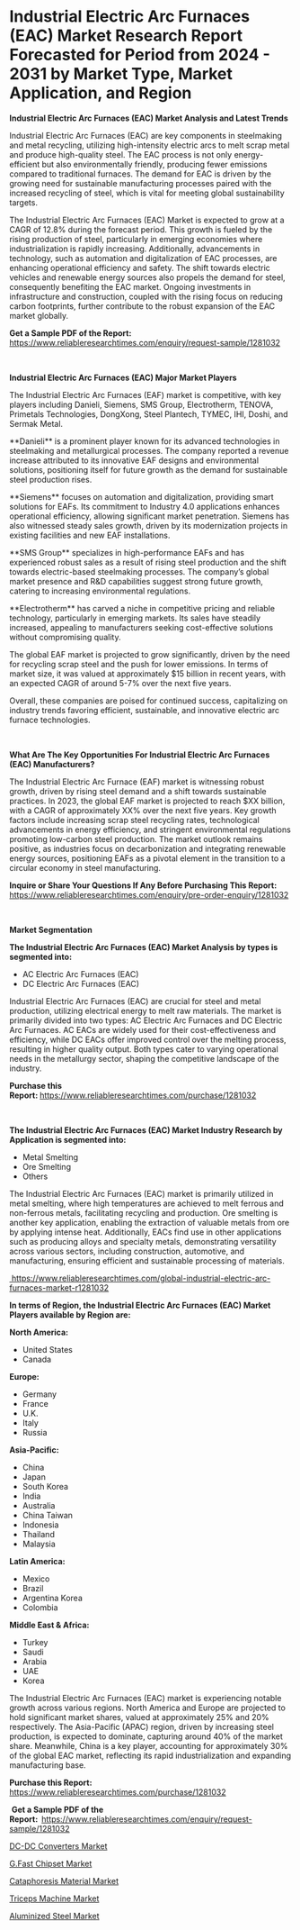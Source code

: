 <p><h1>Industrial Electric Arc Furnaces (EAC) Market Research Report Forecasted for Period from 2024 -  2031 by Market Type, Market Application, and Region</h1></p><p><strong>Industrial Electric Arc Furnaces (EAC) Market Analysis and Latest Trends</strong></p>
<p><p>Industrial Electric Arc Furnaces (EAC) are key components in steelmaking and metal recycling, utilizing high-intensity electric arcs to melt scrap metal and produce high-quality steel. The EAC process is not only energy-efficient but also environmentally friendly, producing fewer emissions compared to traditional furnaces. The demand for EAC is driven by the growing need for sustainable manufacturing processes paired with the increased recycling of steel, which is vital for meeting global sustainability targets.</p><p>The Industrial Electric Arc Furnaces (EAC) Market is expected to grow at a CAGR of 12.8% during the forecast period. This growth is fueled by the rising production of steel, particularly in emerging economies where industrialization is rapidly increasing. Additionally, advancements in technology, such as automation and digitalization of EAC processes, are enhancing operational efficiency and safety. The shift towards electric vehicles and renewable energy sources also propels the demand for steel, consequently benefiting the EAC market. Ongoing investments in infrastructure and construction, coupled with the rising focus on reducing carbon footprints, further contribute to the robust expansion of the EAC market globally.</p></p>
<p><strong>Get a Sample PDF of the Report:&nbsp;</strong> <a href="https://www.reliableresearchtimes.com/enquiry/request-sample/1281032?utm_campaign=1266&utm_medium=2&utm_source=Github&utm_content=ia&utm_term=30092024&utm_id=industrial-electric-arc-furnaces-eac">https://www.reliableresearchtimes.com/enquiry/request-sample/1281032</a></p>
<p>&nbsp;</p>
<p><strong>Industrial Electric Arc Furnaces (EAC) Major Market Players</strong></p>
<p><p>The Industrial Electric Arc Furnaces (EAF) market is competitive, with key players including Danieli, Siemens, SMS Group, Electrotherm, TENOVA, Primetals Technologies, DongXong, Steel Plantech, TYMEC, IHI, Doshi, and Sermak Metal. </p><p>**Danieli** is a prominent player known for its advanced technologies in steelmaking and metallurgical processes. The company reported a revenue increase attributed to its innovative EAF designs and environmental solutions, positioning itself for future growth as the demand for sustainable steel production rises.</p><p>**Siemens** focuses on automation and digitalization, providing smart solutions for EAFs. Its commitment to Industry 4.0 applications enhances operational efficiency, allowing significant market penetration. Siemens has also witnessed steady sales growth, driven by its modernization projects in existing facilities and new EAF installations.</p><p>**SMS Group** specializes in high-performance EAFs and has experienced robust sales as a result of rising steel production and the shift towards electric-based steelmaking processes. The company’s global market presence and R&D capabilities suggest strong future growth, catering to increasing environmental regulations.</p><p>**Electrotherm** has carved a niche in competitive pricing and reliable technology, particularly in emerging markets. Its sales have steadily increased, appealing to manufacturers seeking cost-effective solutions without compromising quality.</p><p>The global EAF market is projected to grow significantly, driven by the need for recycling scrap steel and the push for lower emissions. In terms of market size, it was valued at approximately $15 billion in recent years, with an expected CAGR of around 5-7% over the next five years.</p><p>Overall, these companies are poised for continued success, capitalizing on industry trends favoring efficient, sustainable, and innovative electric arc furnace technologies.</p></p>
<p>&nbsp;</p>
<p><strong>What Are The Key Opportunities For Industrial Electric Arc Furnaces (EAC) Manufacturers?</strong></p>
<p><p>The Industrial Electric Arc Furnace (EAF) market is witnessing robust growth, driven by rising steel demand and a shift towards sustainable practices. In 2023, the global EAF market is projected to reach $XX billion, with a CAGR of approximately XX% over the next five years. Key growth factors include increasing scrap steel recycling rates, technological advancements in energy efficiency, and stringent environmental regulations promoting low-carbon steel production. The market outlook remains positive, as industries focus on decarbonization and integrating renewable energy sources, positioning EAFs as a pivotal element in the transition to a circular economy in steel manufacturing.</p></p>
<p><strong>Inquire or Share Your Questions If Any Before Purchasing This Report:</strong> <a href="https://www.reliableresearchtimes.com/enquiry/pre-order-enquiry/1281032?utm_campaign=1266&utm_medium=2&utm_source=Github&utm_content=ia&utm_term=30092024&utm_id=industrial-electric-arc-furnaces-eac">https://www.reliableresearchtimes.com/enquiry/pre-order-enquiry/1281032</a></p>
<p>&nbsp;</p>
<p><strong>Market Segmentation</strong></p>
<p><strong>The Industrial Electric Arc Furnaces (EAC) Market Analysis by types is segmented into:</strong></p>
<p><ul><li>AC Electric Arc Furnaces (EAC)</li><li>DC Electric Arc Furnaces (EAC)</li></ul></p>
<p><p>Industrial Electric Arc Furnaces (EAC) are crucial for steel and metal production, utilizing electrical energy to melt raw materials. The market is primarily divided into two types: AC Electric Arc Furnaces and DC Electric Arc Furnaces. AC EACs are widely used for their cost-effectiveness and efficiency, while DC EACs offer improved control over the melting process, resulting in higher quality output. Both types cater to varying operational needs in the metallurgy sector, shaping the competitive landscape of the industry.</p></p>
<p><strong>Purchase this Report:&nbsp;</strong><a href="https://www.reliableresearchtimes.com/purchase/1281032?utm_campaign=1266&utm_medium=2&utm_source=Github&utm_content=ia&utm_term=30092024&utm_id=industrial-electric-arc-furnaces-eac">https://www.reliableresearchtimes.com/purchase/1281032</a></p>
<p>&nbsp;</p>
<p><strong>The Industrial Electric Arc Furnaces (EAC) Market Industry Research by Application is segmented into:</strong></p>
<p><ul><li>Metal Smelting</li><li>Ore Smelting</li><li>Others</li></ul></p>
<p><p>The Industrial Electric Arc Furnaces (EAC) market is primarily utilized in metal smelting, where high temperatures are achieved to melt ferrous and non-ferrous metals, facilitating recycling and production. Ore smelting is another key application, enabling the extraction of valuable metals from ore by applying intense heat. Additionally, EACs find use in other applications such as producing alloys and specialty metals, demonstrating versatility across various sectors, including construction, automotive, and manufacturing, ensuring efficient and sustainable processing of materials.</p></p>
<p><a href="https://www.reliableresearchtimes.com/global-industrial-electric-arc-furnaces-market-r1281032?utm_campaign=1266&utm_medium=2&utm_source=Github&utm_content=ia&utm_term=30092024&utm_id=industrial-electric-arc-furnaces-eac">&nbsp;https://www.reliableresearchtimes.com/global-industrial-electric-arc-furnaces-market-r1281032</a></p>
<p><strong>In terms of Region, the Industrial Electric Arc Furnaces (EAC) Market Players available by Region are:</strong></p>
<p>
    <p> <strong> North America: </strong>
        <ul>
            <li>United States</li>
            <li>Canada</li>
        </ul>
        </p> 
    <p> <strong> Europe: </strong>
        <ul>
            <li>Germany</li>
            <li>France</li>
            <li>U.K.</li>
            <li>Italy</li>
            <li>Russia</li>
        </ul>
        </p> 
    <p> <strong> Asia-Pacific: </strong>
        <ul>
            <li>China</li>
            <li>Japan</li>
            <li>South Korea</li>
            <li>India</li>
            <li>Australia</li>
            <li>China Taiwan</li>
            <li>Indonesia</li>
            <li>Thailand</li>
            <li>Malaysia</li>
        </ul>
        </p> 
    <p> <strong> Latin America: </strong>
        <ul>
            <li>Mexico</li>
            <li>Brazil</li>
            <li>Argentina Korea</li>
            <li>Colombia</li>
        </ul>
        </p> 
    <p> <strong> Middle East & Africa: </strong>
        <ul>
            <li>Turkey</li>
            <li>Saudi</li>
            <li>Arabia</li>
            <li>UAE</li>
            <li>Korea</li>
        </ul>
    </p>
    </p>
<p><p>The Industrial Electric Arc Furnaces (EAC) market is experiencing notable growth across various regions. North America and Europe are projected to hold significant market shares, valued at approximately 25% and 20% respectively. The Asia-Pacific (APAC) region, driven by increasing steel production, is expected to dominate, capturing around 40% of the market share. Meanwhile, China is a key player, accounting for approximately 30% of the global EAC market, reflecting its rapid industrialization and expanding manufacturing base.</p></p>
<p><strong>Purchase this Report: </strong><a href="https://www.reliableresearchtimes.com/purchase/1281032?utm_campaign=1266&utm_medium=2&utm_source=Github&utm_content=ia&utm_term=30092024&utm_id=industrial-electric-arc-furnaces-eac">https://www.reliableresearchtimes.com/purchase/1281032</a></p>
<p>&nbsp;<strong>Get a Sample PDF of the Report:&nbsp;&nbsp;</strong><a href="https://www.reliableresearchtimes.com/enquiry/request-sample/1281032?utm_campaign=1266&utm_medium=2&utm_source=Github&utm_content=ia&utm_term=30092024&utm_id=industrial-electric-arc-furnaces-eac">https://www.reliableresearchtimes.com/enquiry/request-sample/1281032</a></p>
<p><strong></strong></p>
<p><p><a href="https://www.linkedin.com/pulse/analyzing-dc-dc-converters-market-dynamics-growth-drivers-forecasted-exhwe?utm_campaign=1266&utm_medium=2&utm_source=Github&utm_content=ia&utm_term=30092024&utm_id=industrial-electric-arc-furnaces-eac">DC-DC Converters Market</a></p><p><a href="https://www.linkedin.com/pulse/global-gfast-chipset-market-focus-product-type-copper-line-6mete?utm_campaign=1266&utm_medium=2&utm_source=Github&utm_content=ia&utm_term=30092024&utm_id=industrial-electric-arc-furnaces-eac">G.Fast Chipset Market</a></p><p><a href="https://issuu.com/reportprime-2/docs/cataphoresis-material-market-size-2_3ffd4bf3658961?utm_campaign=1266&utm_medium=2&utm_source=Github&utm_content=ia&utm_term=30092024&utm_id=industrial-electric-arc-furnaces-eac">Cataphoresis Material Market</a></p><p><a href="https://www.linkedin.com/pulse/global-triceps-machine-industry-analysis-report-market-size-inlcf?utm_campaign=1266&utm_medium=2&utm_source=Github&utm_content=ia&utm_term=30092024&utm_id=industrial-electric-arc-furnaces-eac">Triceps Machine Market</a></p><p><a href="https://issuu.com/reportprime-2/docs/aluminized-steel-market-size-2030.p_a983bfab304859?utm_campaign=1266&utm_medium=2&utm_source=Github&utm_content=ia&utm_term=30092024&utm_id=industrial-electric-arc-furnaces-eac">Aluminized Steel Market</a></p></p>